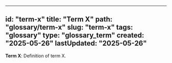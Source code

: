 
---
id: "term-x"
title: "Term X"
path: "glossary/term-x"
slug: "term-x"
tags: "glossary"
type: "glossary_term"
created: "2025-05-26"
lastUpdated: "2025-05-26"
---

**Term X**: Definition of term X.
